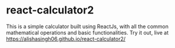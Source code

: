 # react-calculator2
This is a simple calculator built using ReactJs, with all the common mathematical operations and basic functionalities. Try it out, live at https://alishasingh06.github.io/react-calculator2/

